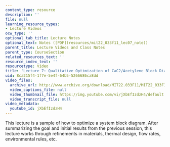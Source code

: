 ```yaml
---
content_type: resource
description: ''
file: null
learning_resource_types:
- Lecture Videos
ocw_type: ''
optional_tab_title: Lecture Notes
optional_text: Notes ([PDF](resources/mit22_033f11_lec07_note))
parent_title: Lecture Videos and Class Notes
parent_type: CourseSection
related_resources_text: ''
resource_index_text: ''
resourcetype: Video
title: 'Lecture 7: Qualitative Optimization of CaC2/Acetylene Block Diagram'
uid: 8ca215f4-1f7e-5e4f-64b5-5266686ca8dd
video_files:
  archive_url: http://www.archive.org/download/MIT22.033F11/MIT22_033F11_lec07_300k.mp4
  video_captions_file: null
  video_thumbnail_file: https://img.youtube.com/vi/jXbEfIzdzH4/default.jpg
  video_transcript_file: null
video_metadata:
  youtube_id: jXbEfIzdzH4
---
```


This lecture is a sample of how to optimize a system block diagram. After summarizing the goal and initial results from the previous session, this lecture works through refinements in materials, thermal design, flow rates, environmental rules, etc.